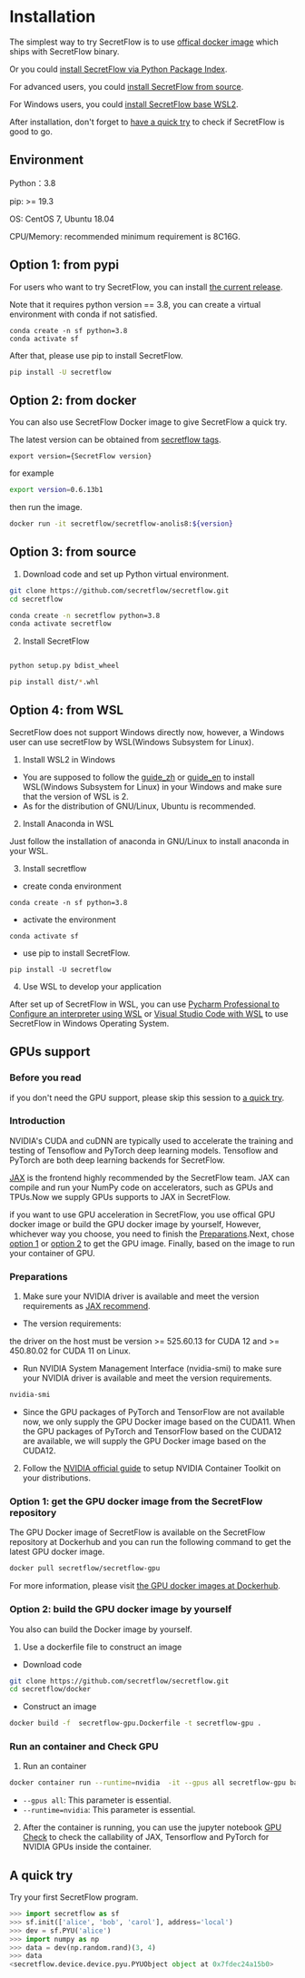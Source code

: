 # Installation

The simplest way to try SecretFlow is to use [offical docker image](#option-2-from-docker) which ships with SecretFlow binary.

Or you could [install SecretFlow via Python Package Index](#option-1-from-pypi).

For advanced users, you could [install SecretFlow from source](#option-3-from-source).

For Windows users, you could [install SecretFlow base WSL2](##Option-4-from-WSL).

After installation, don't forget to [have a quick try](#a-quick-try) to check if SecretFlow is good to go.


## Environment

Python：3.8

pip: >= 19.3

OS: CentOS 7, Ubuntu 18.04

CPU/Memory: recommended minimum requirement is 8C16G.

## Option 1: from pypi
For users who want to try SecretFlow, you can install [the current release](https://pypi.org/project/secretflow/).

Note that it requires python version == 3.8, you can create a virtual environment with conda if not satisfied.

```
conda create -n sf python=3.8
conda activate sf
```

After that, please use pip to install SecretFlow.

```bash
pip install -U secretflow
```

## Option 2: from docker
You can also use SecretFlow Docker image to give SecretFlow a quick try.

The latest version can be obtained from [secretflow tags](https://hub.docker.com/r/secretflow/secretflow-anolis8/tags).

```
export version={SecretFlow version}
```

for example
```bash
export version=0.6.13b1
```

then run the image.
```bash
docker run -it secretflow/secretflow-anolis8:${version}

```

## Option 3: from source

1. Download code and set up Python virtual environment.

```sh
git clone https://github.com/secretflow/secretflow.git
cd secretflow

conda create -n secretflow python=3.8
conda activate secretflow
```

2. Install SecretFlow
```sh

python setup.py bdist_wheel

pip install dist/*.whl
```

## Option 4: from WSL

SecretFlow does not support Windows directly now, however, a Windows user can use secretFlow by WSL(Windows Subsystem for Linux).

1. Install WSL2 in Windows

- You are supposed to follow the [guide_zh](https://learn.microsoft.com/zh-cn/windows/wsl/install) or [guide_en](https://learn.microsoft.com/en-us/windows/wsl/install) to install WSL(Windows Subsystem for Linux) in your Windows and make sure that the version of WSL is 2.
- As for the distribution of GNU/Linux, Ubuntu is recommended.

2. Install Anaconda in WSL

Just follow the installation of anaconda in GNU/Linux to install anaconda in your WSL.

3. Install secretflow

- create conda environment

```shell
conda create -n sf python=3.8
```

- activate the environment

```shell
conda activate sf
```

- use pip to install SecretFlow.

```
pip install -U secretflow
```

4. Use WSL to develop your application


After set up of SecretFlow in WSL, you can use [Pycharm Professional to Configure an interpreter using WSL](https://www.jetbrains.com/help/pycharm/using-wsl-as-a-remote-interpreter.html) or [Visual Studio Code with WSL](https://learn.microsoft.com/en-us/windows/wsl/tutorials/wsl-vscode) to use SecretFlow in Windows Operating System.


## GPUs support

### Before you read

if you don't need the GPU support, please skip this session to [a quick try](#a-quick-try).

### Introduction

NVIDIA's CUDA and cuDNN are typically used to accelerate the training and testing of Tensoflow and PyTorch deep learning models. Tensoflow and PyTorch are both deep learning backends for SecretFlow.

[JAX](https://github.com/google/jax) is the frontend highly recommended by the SecretFlow team. JAX can compile and run your NumPy code on accelerators, such as GPUs and TPUs.Now we supply GPUs supports to JAX in SecretFlow.


if you want to use GPU acceleration in SecretFlow, you use offical GPU docker image or build the GPU docker image by yourself, However, whichever way you choose, you need to finish the [Preparations](###Preparations).Next, chose [option 1](###Option-1-get-the-GPU-docker-image-from-the-SecretFlow-repository) or [option 2](Option-2-build-the-GPU-docker-image-by-yourself) to get the GPU image. Finally, based on the image to run your container of GPU.

### Preparations
1. Make sure your NVIDIA driver is available and meet the version requirements as [JAX recommend](https://github.com/google/jax#pip-installation-gpu-cuda-installed-via-pip-easier).

- The version requirements:

 the driver on the host must be version >= 525.60.13 for CUDA 12 and >= 450.80.02 for CUDA 11 on Linux.

- Run NVIDIA System Management Interface (nvidia-smi) to make sure your NVIDIA driver is available and meet the version requirements.

```bash
nvidia-smi
```
- Since the GPU packages of PyTorch and TensorFlow are not available now, we only supply the GPU Docker image based on the CUDA11. When the GPU packages of PyTorch and TensorFlow based on the CUDA12 are available, we will supply the GPU Docker image based on the CUDA12. 

2. Follow the [NVIDIA official guide](https://docs.nvidia.com/datacenter/cloud-native/container-toolkit/install-guide.html#docker) to setup NVIDIA Container Toolkit on your distributions.

### Option 1: get the GPU docker image from the SecretFlow repository

The GPU Docker image of SecretFlow is available on the SecretFlow repository at Dockerhub and you can run the following command to get the latest GPU docker image.

```bash
docker pull secretflow/secretflow-gpu
```
For more information, please visit [the GPU docker images at Dockerhub](https://hub.docker.com/r/secretflow/secretflow-gpu).

### Option 2: build the GPU docker image by yourself
You also can build the Docker image by yourself.

1. Use a dockerfile file to construct an image

- Download code

```bash
git clone https://github.com/secretflow/secretflow.git
cd secretflow/docker
```

- Construct an image

```bash
docker build -f  secretflow-gpu.Dockerfile -t secretflow-gpu .
```

### Run an container and Check GPU
1. Run an container

```bash
docker container run --runtime=nvidia  -it --gpus all secretflow-gpu bash
```

- `--gpus all`: This parameter is essential.
- `--runtime=nvidia`: This parameter is essential.

2. After the container is running, you can use the jupyter notebook [GPU Check](../tutorial/GPU_check.ipynb) to check the callability of JAX, Tensorflow and PyTorch for NVIDIA GPUs inside the container.

## A quick try

Try your first SecretFlow program.

```python
>>> import secretflow as sf
>>> sf.init(['alice', 'bob', 'carol'], address='local')
>>> dev = sf.PYU('alice')
>>> import numpy as np
>>> data = dev(np.random.rand)(3, 4)
>>> data
<secretflow.device.device.pyu.PYUObject object at 0x7fdec24a15b0>
```
